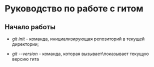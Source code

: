 # Руководство по работе с гитом

## Начало работы

* *git init* - команда, инициализирующая репозиторий в текущей директории;

* *git --version* - команда, которая вызывает\показывает текущую версию гита
